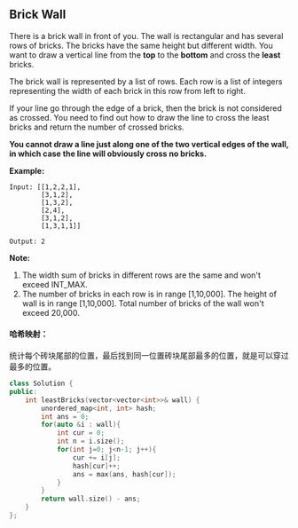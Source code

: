 ## Brick Wall

There is a brick wall in front of you. The wall is rectangular and has several rows of bricks. The bricks have the same height but different width. You want to draw a vertical line from the **top** to the **bottom** and cross the **least** bricks.

The brick wall is represented by a list of rows. Each row is a list of integers representing the width of each brick in this row from left to right.

If your line go through the edge of a brick, then the brick is not considered as crossed. You need to find out how to draw the line to cross the least bricks and return the number of crossed bricks.

**You cannot draw a line just along one of the two vertical edges of the wall, in which case the line will obviously cross no bricks.**

**Example:**

```
Input: [[1,2,2,1],
        [3,1,2],
        [1,3,2],
        [2,4],
        [3,1,2],
        [1,3,1,1]]

Output: 2
```

**Note:**

1. The width sum of bricks in different rows are the same and won't exceed INT_MAX.
2. The number of bricks in each row is in range [1,10,000]. The height of wall is in range [1,10,000]. Total number of bricks of the wall won't exceed 20,000.

#### 哈希映射：

​		统计每个砖块尾部的位置，最后找到同一位置砖块尾部最多的位置，就是可以穿过最多的位置。

```c++
class Solution {
public:
    int leastBricks(vector<vector<int>>& wall) {
        unordered_map<int, int> hash;
        int ans = 0;
        for(auto &i : wall){
            int cur = 0;
            int n = i.size();
            for(int j=0; j<n-1; j++){
                cur += i[j];
                hash[cur]++;
                ans = max(ans, hash[cur]);
            }
        }
        return wall.size() - ans;
    }
};
```

